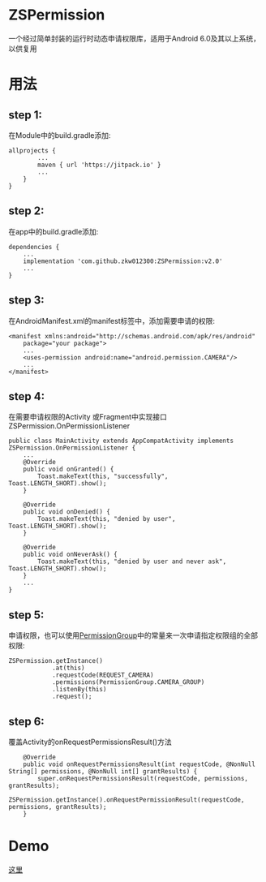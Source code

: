 # ZSPermission
一个经过简单封装的运行时动态申请权限库，适用于Android 6.0及其以上系统，以供复用

# 用法
## step 1:
在Module中的build.gradle添加:
```
allprojects {
        ...
        maven { url 'https://jitpack.io' }
        ...
    }
}
```

## step 2:
在app中的build.gradle添加:
```
dependencies {
    ...
    implementation 'com.github.zkw012300:ZSPermission:v2.0'
    ...
}
```

## step 3:
在AndroidManifest.xml的manifest标签中，添加需要申请的权限:
```
<manifest xmlns:android="http://schemas.android.com/apk/res/android"
    package="your package">
    ...
    <uses-permission android:name="android.permission.CAMERA"/>
    ...
</manifest>
```

## step 4:
在需要申请权限的Activity 或Fragment中实现接口ZSPermission.OnPermissionListener
```
public class MainActivity extends AppCompatActivity implements ZSPermission.OnPermissionListener {
    ...
    @Override
    public void onGranted() {
        Toast.makeText(this, "successfully", Toast.LENGTH_SHORT).show();
    }

    @Override
    public void onDenied() {
        Toast.makeText(this, "denied by user", Toast.LENGTH_SHORT).show();
    }

    @Override
    public void onNeverAsk() {
        Toast.makeText(this, "denied by user and never ask", Toast.LENGTH_SHORT).show();
    }
    ...
}
```

## step 5:
申请权限，也可以使用[PermissionGroup](https://github.com/zkw012300/ZSPermission/blob/master/PermissionGroup.md)中的常量来一次申请指定权限组的全部权限:
```
ZSPermission.getInstance()
            .at(this)
            .requestCode(REQUEST_CAMERA)
            .permissions(PermissionGroup.CAMERA_GROUP)
            .listenBy(this)
            .request();
```

## step 6:
覆盖Activity的onRequestPermissionsResult()方法
```
    @Override
    public void onRequestPermissionsResult(int requestCode, @NonNull String[] permissions, @NonNull int[] grantResults) {
        super.onRequestPermissionsResult(requestCode, permissions, grantResults);
        ZSPermission.getInstance().onRequestPermissionResult(requestCode, permissions, grantResults);
    }
```

# Demo
[这里](https://github.com/zkw012300/ZSPermission/blob/master/app/src/main/java/com/zspirytus/mylibrarytest/MainActivity.java)
